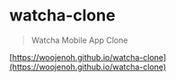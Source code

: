 # watcha-clone

> Watcha Mobile App Clone

[https://woojenoh.github.io/watcha-clone](https://woojenoh.github.io/watcha-clone)
